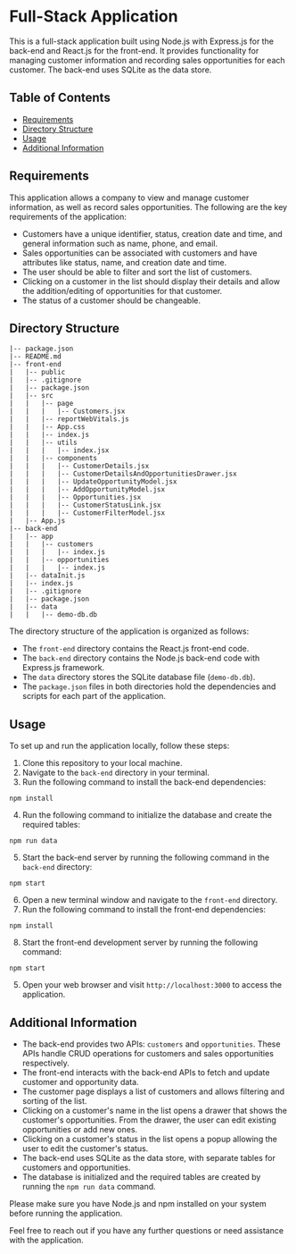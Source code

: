 # Full-Stack Application

This is a full-stack application built using Node.js with Express.js for the back-end and React.js for the front-end. It provides functionality for managing customer information and recording sales opportunities for each customer. The back-end uses SQLite as the data store.

## Table of Contents

- [Requirements](#requirements)
- [Directory Structure](#directory-structure)
- [Usage](#usage)
- [Additional Information](#additional-information)

## Requirements

This application allows a company to view and manage customer information, as well as record sales opportunities. The following are the key requirements of the application:

- Customers have a unique identifier, status, creation date and time, and general information such as name, phone, and email.
- Sales opportunities can be associated with customers and have attributes like status, name, and creation date and time.
- The user should be able to filter and sort the list of customers.
- Clicking on a customer in the list should display their details and allow the addition/editing of opportunities for that customer.
- The status of a customer should be changeable.

## Directory Structure

```
|-- package.json
|-- README.md
|-- front-end
|   |-- public
|   |-- .gitignore
|   |-- package.json
|   |-- src
|   |   |-- page
|   |   |   |-- Customers.jsx
|   |   |-- reportWebVitals.js
|   |   |-- App.css
|   |   |-- index.js
|   |   |-- utils
|   |   |   |-- index.jsx
|   |   |-- components
|   |   |   |-- CustomerDetails.jsx
|   |   |   |-- CustomerDetailsAndOpportunitiesDrawer.jsx
|   |   |   |-- UpdateOpportunityModel.jsx
|   |   |   |-- AddOpportunityModel.jsx
|   |   |   |-- Opportunities.jsx
|   |   |   |-- CustomerStatusLink.jsx
|   |   |   |-- CustomerFilterModel.jsx
|   |-- App.js
|-- back-end
|   |-- app
|   |   |-- customers
|   |   |   |-- index.js
|   |   |-- opportunities
|   |   |   |-- index.js
|   |-- dataInit.js
|   |-- index.js
|   |-- .gitignore
|   |-- package.json
|   |-- data
|   |   |-- demo-db.db
```

The directory structure of the application is organized as follows:

- The `front-end` directory contains the React.js front-end code.
- The `back-end` directory contains the Node.js back-end code with Express.js framework.
- The `data` directory stores the SQLite database file (`demo-db.db`).
- The `package.json` files in both directories hold the dependencies and scripts for each part of the application.

## Usage

To set up and run the application locally, follow these steps:

1. Clone this repository to your local machine.
2. Navigate to the `back-end` directory in your terminal.
3. Run the following command to install the back-end dependencies:

```shell
npm install
```

4. Run the following command to initialize the database and create the required tables:

```shell
npm run data
```

5. Start the back-end server by running the following command in the `back-end` directory:

```shell
npm start
```

6. Open a new terminal window and navigate to the `front-end` directory.
7. Run the following command to install the front-end dependencies:

```shell
npm install
```

8. Start the front-end development server by running the following command:

```shell
npm start
```

5. Open your web browser and visit `http://localhost:3000` to access the application.

## Additional Information

- The back-end provides two APIs: `customers` and `opportunities`. These APIs handle CRUD operations for customers and sales opportunities respectively.
- The front-end interacts with the back-end APIs to fetch and update customer and opportunity data.
- The customer page displays a list of customers and allows filtering and sorting of the list.
- Clicking on a customer's name in the list opens a drawer that shows the customer's opportunities. From the drawer, the user can edit existing opportunities or add new ones.
- Clicking on a customer's status in the list opens a popup allowing the user to edit the customer's status.
- The back-end uses SQLite as the data store, with separate tables for customers and opportunities.
- The database is initialized and the required tables are created by running the `npm run data` command.

Please make sure you have Node.js and npm installed on your system before running the application.

Feel free to reach out if you have any further questions or need assistance with the application.
